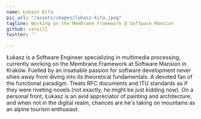 ```yaml
---
name: Łukasz Kita
pic_url: "/assets/images/lukasz-kita.jpeg"
tagline: Working on the Membrane Framework @ Software Mansion
github: varsill
twitter: ''

---
```

Łukasz is a Software Engineer specializing in multimedia processing, currently working on the Membrane Framework at Software Mansion in Kraków. Fuelled by an insatiable passion for software development never shies away from diving into its theoretical fundamentals. A devoted fan of the functional paradigm.
Treats RFC documents and ITU standards as if they were riveting novels (not exactly, he might be just kidding now). On a personal front, Łukasz is an avid appreciator of painting and architecture, and when not in the digital realm, chances are he's taking on mountains as an alpine tourism enthusiast.